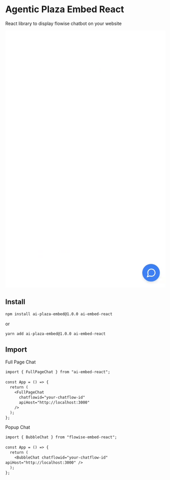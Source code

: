 <!-- markdownlint-disable MD030 -->

# Agentic Plaza Embed React

React library to display flowise chatbot on your website

![Flowise](https://github.com/FlowiseAI/FlowiseChatEmbed/blob/main/images/ChatEmbed.gif?raw=true)

## Install

```bash
npm install ai-plaza-embed@1.0.0 ai-embed-react
```

or

```bash
yarn add ai-plaza-embed@1.0.0 ai-embed-react
```

## Import

Full Page Chat

```tsx
import { FullPageChat } from "ai-embed-react";

const App = () => {
  return (
    <FullPageChat
      chatflowid="your-chatflow-id"
      apiHost="http://localhost:3000"
    />
  );
};
```

Popup Chat

```tsx
import { BubbleChat } from "flowise-embed-react";

const App = () => {
  return (
    <BubbleChat chatflowid="your-chatflow-id" apiHost="http://localhost:3000" />
  );
};
```
